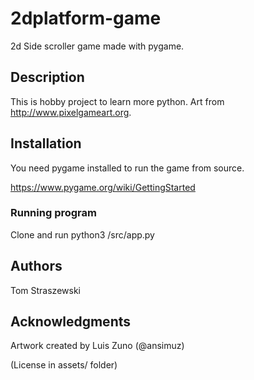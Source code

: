 # 2dplatform-game

2d Side scroller game made with pygame.

## Description

This is hobby project to learn more python. 
Art from http://www.pixelgameart.org.

## Installation

You need pygame installed to run the game from source. 

https://www.pygame.org/wiki/GettingStarted

### Running program

Clone and run python3 /src/app.py

## Authors

Tom Straszewski

## Acknowledgments

Artwork created by Luis Zuno (@ansimuz)

(License in assets/ folder)










